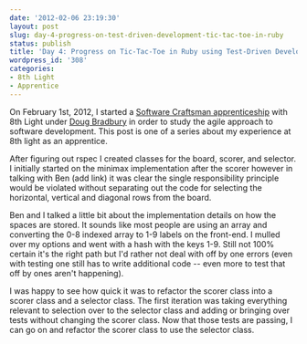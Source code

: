 ```yaml
---
date: '2012-02-06 23:19:30'
layout: post
slug: day-4-progress-on-test-driven-development-tic-tac-toe-in-ruby
status: publish
title: 'Day 4: Progress on Tic-Tac-Toe in Ruby using Test-Driven Development'
wordpress_id: '308'
categories:
- 8th Light
- Apprentice
---
```


On February 1st, 2012, I started a [Software Craftsman apprenticeship](http://www.8thlight.com/apprenticeship) with 8th Light under [Doug Bradbury](http://www.8thlight.com/our-team/doug-bradbury) in order to study the agile approach to software development. This post is one of a series about my experience at 8th light as an apprentice.


After figuring out rspec I created classes for the board, scorer, and selector. I initially started on the minimax implementation after the scorer however in talking with Ben (add link) it was clear the single responsibility principle would be violated without separating out the code for selecting the horizontal, vertical and diagonal rows from the board.

Ben and I talked a little bit about the implementation details on how the spaces are stored. It sounds like most people are using an array and converting the 0-8 indexed array to 1-9 labels on the front-end. I mulled over my options and went with a hash with the keys 1-9. Still not 100% certain it's the right path but I'd rather not deal with off by one errors (even with testing one still has to write additional code -- even more to test that off by ones aren't happening).

I was happy to see how quick it was to refactor the scorer class into a scorer class and a selector class. The first iteration was taking everything relevant to selection over to the selector class and adding or bringing over tests without changing the scorer class. Now that those tests are passing, I can go on and refactor the scorer class to use the selector class.
